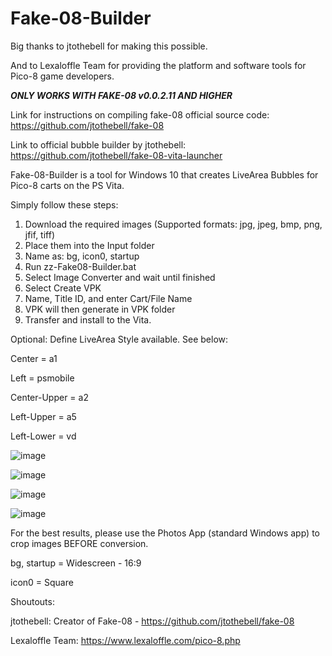 # Fake-08-Builder

Big thanks to jtothebell for making this possible.

And to Lexaloffle Team for providing the platform and software tools for Pico-8 game developers.

***ONLY WORKS WITH FAKE-08 v0.0.2.11 AND HIGHER***

Link for instructions on compiling fake-08 official source code: https://github.com/jtothebell/fake-08

Link to official bubble builder by jtothebell: https://github.com/jtothebell/fake-08-vita-launcher

Fake-08-Builder is a tool for Windows 10 that creates LiveArea Bubbles for Pico-8 carts on the PS Vita.

Simply follow these steps:
1) Download the required images (Supported formats: jpg, jpeg, bmp, png, jfif, tiff)
2) Place them into the Input folder 
3) Name as: bg, icon0, startup 
4) Run zz-Fake08-Builder.bat 
5) Select Image Converter and wait until finished
6) Select Create VPK
7) Name, Title ID, and enter Cart/File Name
8) VPK will then generate in VPK folder
9) Transfer and install to the Vita.

Optional: Define LiveArea Style available. See below:

Center =       a1

Left =         psmobile

Center-Upper = a2

Left-Upper =   a5

Left-Lower =   vd



![image](https://user-images.githubusercontent.com/81541725/124622080-ca6bb500-de48-11eb-9f7f-367218a816a5.png)

![image](https://user-images.githubusercontent.com/81541725/124610300-647a3000-de3e-11eb-8a51-2c5255e6ce31.png)

![image](https://user-images.githubusercontent.com/81541725/124622007-b922a880-de48-11eb-9052-a07699425ca6.png)

![image](https://user-images.githubusercontent.com/81541725/124622299-fd15ad80-de48-11eb-9fe2-86e9dccd2f9e.png)



For the best results, please use the Photos App (standard Windows app) to crop images BEFORE conversion.

bg, startup = Widescreen - 16:9

icon0 = Square

Shoutouts:

jtothebell: Creator of Fake-08 - https://github.com/jtothebell/fake-08

Lexaloffle Team: https://www.lexaloffle.com/pico-8.php
